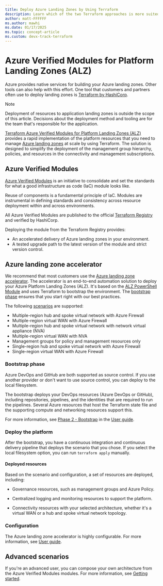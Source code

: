 ```yaml
---
title: Deploy Azure Landing Zones by Using Terraform
description: Learn which of the two Terraform approaches is more suited to your scenario when you deploy Azure landing zones.
author: matt-FFFFFF
ms.author: mawhi
ms.date: 01/17/2025
ms.topic: concept-article
ms.custom: devx-track-terraform
---
```


# Azure Verified Modules for Platform Landing Zones (ALZ)

Azure provides native services for building your Azure landing zones. Other tools can also help with this effort. One tool that customers and partners often use to deploy landing zones is [Terraform by HashiCorp][terraform].

> [!NOTE]
> Deployment of resources to application landing zones is outside the scope of this article. Decisions about the deployment method and tooling are for the team that's responsible for the application.

[Terraform Azure Verified Modules for Platform Landing Zones (ALZ)][alz_tf_docs] provides a rapid implementation of the platform resources that you need to manage [Azure landing zones][msdocs_alz_architecture] at scale by using Terraform. The solution is designed to simplify the deployment of the management group hierarchy, policies, and resources in the connectivity and management subscriptions.

## Azure Verified Modules

[Azure Verified Modules][azure_verified_modules] is an initiative to consolidate and set the standards for what a good infrastructure as code (IaC) module looks like.

Reuse of components is a fundamental principle of IaC. Modules are instrumental in defining standards and consistency across resource deployment within and across environments.

All Azure Verified Modules are published to the official [Terraform Registry][tf_reg_azure] and verified by HashiCorp.

Deploying the module from the Terraform Registry provides:

- An accelerated delivery of Azure landing zones in your environment.
- A tested upgrade path to the latest version of the module and strict version control.

## Azure landing zone accelerator

We recommend that most customers use the [Azure landing zone accelerator][accelerator_docs]. The accelerator is an end-to-end automation solution to deploy your Azure Platform Landing Zones (ALZ). It's based on the [ALZ PowerShell Module][alz_pwsh_module] and uses Terraform to bootstrap the environment. The [bootstrap phase](#bootstrap-phase) ensures that you start right with our best practices.

The following [scenarios][accelerator_scenarios] are supported:

- Multiple-region hub and spoke virtual network with Azure Firewall
- Multiple-region virtual WAN with Azure Firewall
- Multiple-region hub and spoke virtual network with network virtual appliance (NVA)
- Multiple-region virtual WAN with NVA
- Management groups for policy and management resources only
- Single-region hub and spoke virtual network with Azure Firewall
- Single-region virtual WAN with Azure Firewall

### Bootstrap phase

Azure DevOps and GitHub are both supported as source control. If you use another provider or don't want to use source control, you can deploy to the local filesystem.

The bootstrap deploys your DevOps resources (Azure DevOps or GitHub), including repositories, pipelines, and the identities that are required to run the pipelines. Several Azure resources that host the Terraform state file and the supporting compute and networking resources support this.

For more information, see [Phase 2 - Bootstrap][accelerator_bootstrap] in the [User guide][accelerator_user_guide].

### Deploy the platform

After the bootstrap, you have a continuous integration and continuous delivery pipeline that deploys the scenario that you chose. If you select the local filesystem option, you can run `terraform apply` manually.

#### Deployed resources

Based on the scenario and configuration, a set of resources are deployed, including:

- Governance resources, such as management groups and Azure Policy.

- Centralized logging and monitoring resources to support the platform.

- Connectivity resources with your selected architecture, whether it's a virtual WAN or a hub and spoke virtual network topology.

### Configuration

The Azure landing zone accelerator is highly configurable. For more information, see [User guide][accelerator_user_guide].

## Advanced scenarios

If you're an advanced user, you can compose your own architecture from the Azure Verified Modules modules. For more information, see [Getting started][alz_tf_getting_started].

[terraform]: https://www.terraform.io/ "Terraform by HashiCorp"
[azure_verified_modules]: https://aka.ms/avm "Azure Verified Modules"
[accelerator_docs]: https://azure.github.io/Azure-Landing-Zones/accelerator/ "Accelerator documentation."
[accelerator_scenarios]: https://azure.github.io/Azure-Landing-Zones/accelerator/startermodules/terraform-platform-landing-zone/scenarios/ "Accelerator supported scenarios."
[accelerator_user_guide]: https://azure.github.io/Azure-Landing-Zones/accelerator/userguide/ "Accelerator user guide."
[accelerator_bootstrap]: https://azure.github.io/Azure-Landing-Zones/accelerator/userguide/2_start/ "Accelerator Phase 2 - Bootstrap"
[alz_pwsh_module]: https://www.powershellgallery.com/packages/ALZ "Azure Landing Zones PowerShell Module."
[alz_tf_docs]: https://aka.ms/alz/tf "Azure Verified Modules for Platform Landing Zones Terraform docs."
[alz_tf_getting_started]: https://azure.github.io/Azure-Landing-Zones/terraform/gettingStarted/ "(Advanced) Getting started with Azure Verified Modules for Platform Landing Zones."
[msdocs_alz_architecture]: index.md#azure-landing-zone-architecture "Conceptual architecture for Azure landing zones."
[tf_reg_azure]: https://registry.terraform.io/modules/Azure "Search Azure modules on the Terraform Registry."
